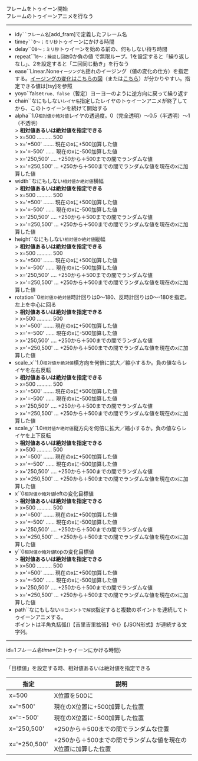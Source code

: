フレームをトゥイーン開始  
フレームのトゥイーンアニメを行なう

***
- id`y``フレーム名`[add_fram]で定義したフレーム名
- time`y``0〜；ミリ秒`トゥイーンにかける時間
- delay``0`0〜；ミリ秒`トゥイーンを始める前の、何もしない待ち時間
- repeat``1`0〜；繰返し回数`0か負の値 で無限ループ。1を設定すると「繰り返しなし」、2を設定すると「二回同じ動き」を行なう
- ease``Linear.None`イージング名`揺れのイージング（値の変化の仕方）を指定する。[イージングの変化はこちらの図](https://createjs.com/demos/tweenjs/tween_sparktable)（または[こちら](https://sole.github.io/tween.js/examples/03_graphs.html)）が分かりやすい。指定できる値は[tsy]を参照
- yoyo``false`true、false`（暫定）ヨーヨーのように逆方向に戻って繰り返す
- chain``なにもしない`レイヤ名`指定したレイヤのトゥイーンアニメが終了してから、このトゥイーンを続けて開始する
- alpha``1.0`相対値か絶対値`レイヤの透過度。0（完全透明）〜0.5（半透明）〜1（不透明）<br/>> **相対値あるいは絶対値を指定できる**<br/>> x=500 .......... 500<br/>> x='=500' ....... 現在のxに+500加算した値<br/>> x='=-500' ...... 現在のxに-500加算した値<br/>> x='250,500' .... +250から＋500までの間でランダムな値<br/>> x='=250,500' ... +250から＋500までの間でランダムな値を現在のxに加算した値
- width``なにもしない`相対値か絶対値`横幅<br/>> **相対値あるいは絶対値を指定できる**<br/>> x=500 .......... 500<br/>> x='=500' ....... 現在のxに+500加算した値<br/>> x='=-500' ...... 現在のxに-500加算した値<br/>> x='250,500' .... +250から＋500までの間でランダムな値<br/>> x='=250,500' ... +250から＋500までの間でランダムな値を現在のxに加算した値
- height``なにもしない`相対値か絶対値`縦幅<br/>> **相対値あるいは絶対値を指定できる**<br/>> x=500 .......... 500<br/>> x='=500' ....... 現在のxに+500加算した値<br/>> x='=-500' ...... 現在のxに-500加算した値<br/>> x='250,500' .... +250から＋500までの間でランダムな値<br/>> x='=250,500' ... +250から＋500までの間でランダムな値を現在のxに加算した値
- rotation``0`相対値か絶対値`時計回りは0～180、反時計回りは0～-180を指定。左上を中心に回る<br/>> **相対値あるいは絶対値を指定できる**<br/>> x=500 .......... 500<br/>> x='=500' ....... 現在のxに+500加算した値<br/>> x='=-500' ...... 現在のxに-500加算した値<br/>> x='250,500' .... +250から＋500までの間でランダムな値<br/>> x='=250,500' ... +250から＋500までの間でランダムな値を現在のxに加算した値
- scale_x``1.0`相対値か絶対値`横方向を何倍に拡大／縮小するか。負の値ならレイヤを左右反転<br/>> **相対値あるいは絶対値を指定できる**<br/>> x=500 .......... 500<br/>> x='=500' ....... 現在のxに+500加算した値<br/>> x='=-500' ...... 現在のxに-500加算した値<br/>> x='250,500' .... +250から＋500までの間でランダムな値<br/>> x='=250,500' ... +250から＋500までの間でランダムな値を現在のxに加算した値
- scale_y``1.0`相対値か絶対値`縦方向を何倍に拡大／縮小するか。負の値ならレイヤを上下反転<br/>> **相対値あるいは絶対値を指定できる**<br/>> x=500 .......... 500<br/>> x='=500' ....... 現在のxに+500加算した値<br/>> x='=-500' ...... 現在のxに-500加算した値<br/>> x='250,500' .... +250から＋500までの間でランダムな値<br/>> x='=250,500' ... +250から＋500までの間でランダムな値を現在のxに加算した値
- x``0`相対値か絶対値`leftの変化目標値<br/>> **相対値あるいは絶対値を指定できる**<br/>> x=500 .......... 500<br/>> x='=500' ....... 現在のxに+500加算した値<br/>> x='=-500' ...... 現在のxに-500加算した値<br/>> x='250,500' .... +250から＋500までの間でランダムな値<br/>> x='=250,500' ... +250から＋500までの間でランダムな値を現在のxに加算した値
- y``0`相対値か絶対値`topの変化目標値<br/>> **相対値あるいは絶対値を指定できる**<br/>> x=500 .......... 500<br/>> x='=500' ....... 現在のxに+500加算した値<br/>> x='=-500' ...... 現在のxに-500加算した値<br/>> x='250,500' .... +250から＋500までの間でランダムな値<br/>> x='=250,500' ... +250から＋500までの間でランダムな値を現在のxに加算した値
- path``なにもしない`※コメントで解説`指定すると複数のポイントを連続してトゥイーンアニメする。<br/>ポイントは半角丸括弧()【吉里吉里拡張】や{}【JSON形式】が連続する文字列。<br/>

***
id=${1{{フレーム名}}} time=${2:トゥイーンにかける時間}

***
「目標値」を設定する時、相対値あるいは絶対値を指定できる

| 指定			 | 説明	|
--|--
| x=500			| X位置を500に |
| x='=500'		| 現在のX位置に+500加算した位置 |
| x='=-500'		| 現在のX位置に-500加算した位置 |
| x='250,500'	| +250から＋500までの間でランダムな位置 |
| x='=250,500'	| +250から＋500までの間でランダムな値を現在のX位置に加算した位置 |
